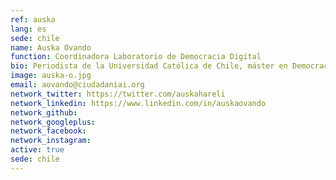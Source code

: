 ```yaml
---
ref: auska
lang: es
sede: chile
name: Auska Ovando
function: Coordinadora Laboratorio de Democracia Digital
bio: Periodista de la Universidad Católica de Chile, máster en Democracia y Política Comparada de la University College London, y máster en Sociología de la University of Cambridge.
image: auska-o.jpg
email: aovando@ciudadaniai.org
network_twitter: https://twitter.com/auskahareli
network_linkedin: https://www.linkedin.com/in/auskaovando
network_github:
network_googleplus:
network_facebook:
network_instagram:
active: true
sede: chile
---
```


